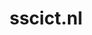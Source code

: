 ---
layout: post
title:  "sscict.nl"
internal_url:  "/dutchgov/sscict.nl.html"
categories: dutchgov
---